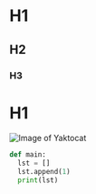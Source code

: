 # H1
## H2
### H3

# H1

![Image of Yaktocat](https://octodex.github.com/images/yaktocat.png)

``` python
def main:
  lst = []
  lst.append(1)
  print(lst)
```

